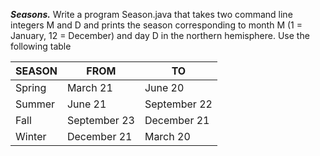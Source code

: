 ***Seasons.*** Write a program Season.java that takes two command line integers M and D and prints the season corresponding to month M (1 = January, 12 = December) and day D in the northern hemisphere. Use the following table
        
|SEASON	| FROM	        |TO
|-------|---------------|--
|Spring	|March 21	| June 20
|Summer |June 21	| September 22
|Fall   |September 23	| December 21
|Winter	|December 21	| March 20
